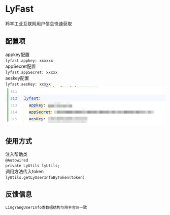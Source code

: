 # LyFast
羚羊工业互联网用户信息快速获取
## 配置项
appkey配置  
`lyfast.appkey: xxxxxx`  
appSecret配置  
`lyfast.appSecret: xxxxx`  
aeskey配置  
`lyfast.aesKey: xxxxx`  
![img.png](img.png)

## 使用方式
注入帮助类  
`@Autowired`  
`private LyUtils lyUtils;`  
调用方法传入token  
`lyUtils.getLyUserInfoByToken(token)`

## 反馈信息
`LingYangUserInfo类数据结构与羚羊官网一致`